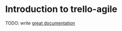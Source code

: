 # Introduction to trello-agile

TODO: write [great documentation](http://jacobian.org/writing/what-to-write/)

